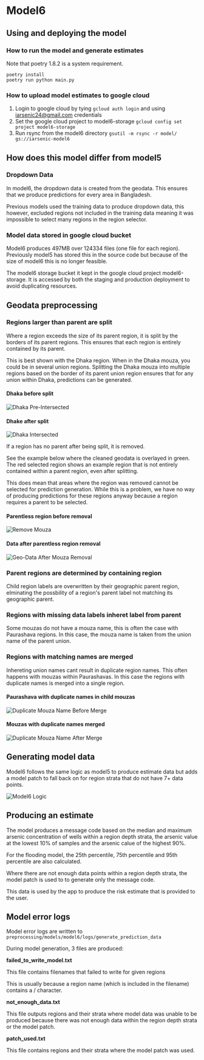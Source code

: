 # Model6

## Using and deploying the model

### How to run the model and generate estimates

Note that poetry 1.8.2 is a system requirement.

```shell
poetry install
poetry run python main.py
```

### How to upload model estimates to google cloud

1. Login to google cloud by tying `gcloud auth login` and
using iarsenic24@gmail.com credentials
2. Set the google cloud project to model6-storage 
`gcloud config set project model6-storage`
3. Run rsync from the model6 directory `gsutil -m rsync -r model/ gs://iarsenic-model6`

## How does this model differ from model5

### Dropdown Data 

In model6, the dropdown data is created from the geodata. This ensures that we
produce predictions for every area in Bangladesh.

Previous models used the training data to produce dropdown data, 
this however, excluded regions not included in the training data meaning it
was impossible to select many regions in the region selector.

### Model data stored in google cloud bucket

Model6 produces 497MB over 124334 files (one file for each region).
Previously model5 has stored this in the source code but because of
the size of model6 this is no longer feasible.

The model6 storage bucket it kept in the google cloud project
model6-storage. It is accessed by both the staging and production
deployment to avoid duplicating resources.

## Geodata preprocessing

### Regions larger than parent are split

Where a region exceeds the size of its parent region, it is 
split by the borders of its parent regions. This ensures
that each region is entirely contained by its parent.

This is best shown with the Dhaka region. When in the Dhaka
mouza, you could be in several union regions. Splitting the
Dhaka mouza into multiple regions based on the border of 
its parent union region ensures that for any union within Dhaka,
predictions can be generated.

#### Dhaka before split
![Dhaka Pre-Intersected](readme/dhaka-pre-intersected.png)

#### Dhake after split
![Dhaka Intersected](readme/dhaka-intersected.png)

If a region has no parent after being split, it is removed.

See the example below where the cleaned geodata is overlayed in green. The
red selected region shows an example region that is not entirely contained
within a parent region, even after splitting.

This does mean that areas where the region was removed cannot
be selected for prediction generation. While this is a problem,
we have no way of producing predictions for these regions anyway
because a region requires a parent to be selected.

#### Parentless region before removal
![Remove Mouza](readme/remove-mouza.png)

#### Data after parentless region removal
![Geo-Data After Mouza Removal](readme/geo-data-after-mouza-removal.png)

### Parent regions are determined by containing region

Child region labels are overwritten by their geographic parent region,
elminating the possbility of a region's parent label not matching
its geographic parent.

### Regions with missing data labels inheret label from parent

Some mouzas do not have a mouza name, this is often the case
with Paurashava regions. In this case, the mouza name is taken
from the union name of the parent union.

### Regions with matching names are merged

Inhereting union names cant result in duplicate region names. This 
often happens with mouzas within Paurashavas. In this case the 
regions with duplicate names is merged into a single region.

#### Paurashava with duplicate names in child mouzas 
![Duplicate Mouza Name Before Merge](readme/duplicate-mouza-name-merge.png)

#### Mouzas with duplicate names merged
![Duplicate Mouza Name After Merge](readme/duplicate-mouza-name-after-merge.png)

## Generating model data

Model6 follows the same logic as model5 to produce estimate data
but adds a model patch to fall back on for region strata that do
not have 7+ data points.

![Model6 Logic](readme/model6-logic.drawio.svg)

## Producing an estimate

The model produces a message code based on the
median and maximum arsenic concentration of wells within 
a region depth strata, the arsenic value at the lowest 10%
of samples and the arsenic calue of the highest 90%. 

For the flooding model, the 25th percentile, 75th percentile
and 95th percentile are also calculated.

Where there are not enough data points within a region depth
strata, the model patch is used to to generate only the 
message code.

This data is used by the app to produce the risk estimate that
is provided to the user.

## Model error logs

Model error logs are written to 
`preprocessing/models/model6/logs/generate_prediction_data`

During model generation, 3 files are produced:

**failed_to_write_model.txt**

This file contains filenames that failed to write for given regions

This is usually because a region name (which 
is included in the filename) contains a / character.

**not_enough_data.txt**

This file outputs regions and their strata where
model data was unable to be produced because there
was not enough data within the region depth strata
or the model patch.

**patch_used.txt**

This file contains regions and their strata where the 
model patch was used.